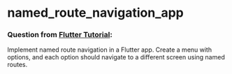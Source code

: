 # named_route_navigation_app

### Question from [Flutter Tutorial](https://flutter-tutorial.net/navigation-in-flutter/questions-for-practice-5/):
Implement named route navigation in a Flutter app. Create a menu with options, and each option should navigate to a different screen using named routes.
